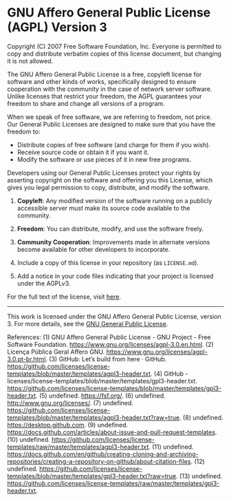 # GNU Affero General Public License (AGPL) Version 3

Copyright (C) 2007 Free Software Foundation, Inc.
Everyone is permitted to copy and distribute verbatim copies of this license document, but changing it is not allowed.

The GNU Affero General Public License is a free, copyleft license for software and other kinds of works, specifically designed to ensure cooperation with the community in the case of network server software. Unlike licenses that restrict your freedom, the AGPL guarantees your freedom to share and change all versions of a program.

When we speak of free software, we are referring to freedom, not price. Our General Public Licenses are designed to make sure that you have the freedom to:
- Distribute copies of free software (and charge for them if you wish).
- Receive source code or obtain it if you want it.
- Modify the software or use pieces of it in new free programs.

Developers using our General Public Licenses protect your rights by asserting copyright on the software and offering you this License, which gives you legal permission to copy, distribute, and modify the software.

1. **Copyleft**: Any modified version of the software running on a publicly accessible server must make its source code available to the community.
2. **Freedom**: You can distribute, modify, and use the software freely.
3. **Community Cooperation**: Improvements made in alternate versions become available for other developers to incorporate.

1. Include a copy of this license in your repository (as `LICENSE.md`).
2. Add a notice in your code files indicating that your project is licensed under the AGPLv3.

For the full text of the license, visit [here](https://www.gnu.org/licenses/agpl-3.0.en.html).

---

This work is licensed under the GNU Affero General Public License, version 3. For more details, see the [GNU General Public License](http://www.gnu.org/licenses/).


References:
(1) GNU Affero General Public License - GNU Project - Free Software Foundation. https://www.gnu.org/licenses/agpl-3.0.en.html.
(2) Licença Pública Geral Affero GNU. https://www.gnu.org/licenses/agpl-3.0.pt-br.html.
(3) GitHub: Let’s build from here · GitHub. https://github.com/licenses/license-templates/blob/master/templates/agpl3-header.txt.
(4) GitHub - licenses/license-templates/blob/master/templates/gpl3-header.txt. https://github.com/licenses/license-templates/blob/master/templates/gpl3-header.txt.
(5) undefined. https://fsf.org/.
(6) undefined. http://www.gnu.org/licenses/.
(7) undefined. https://github.com/licenses/license-templates/blob/master/templates/agpl3-header.txt?raw=true.
(8) undefined. https://desktop.github.com.
(9) undefined. https://docs.github.com/articles/about-issue-and-pull-request-templates.
(10) undefined. https://github.com/licenses/license-templates/raw/master/templates/agpl3-header.txt.
(11) undefined. https://docs.github.com/en/github/creating-cloning-and-archiving-repositories/creating-a-repository-on-github/about-citation-files.
(12) undefined. https://github.com/licenses/license-templates/blob/master/templates/gpl3-header.txt?raw=true.
(13) undefined. https://github.com/licenses/license-templates/raw/master/templates/gpl3-header.txt.
